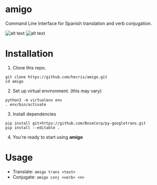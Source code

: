 # amigo
Command Line Interface for Spanish translation and verb conjugation.  

![alt text](https://github.com/hecris/amigo/blob/master/screenshots/conjugate.gif?raw=true)
![alt text](https://github.com/hecris/amigo/blob/master/screenshots/translate.gif?raw=true)

# Installation

1) Clone this repo.
```
git clone https://github.com/hecris/amigo.git
cd amigo
```
2) Set up virtual environment. (this may vary)
```
python3 -m virtualenv env
. env/bin/activate
```
3) Install dependencies
```
pip install git+https://github.com/BoseCorp/py-googletrans.git
pip install --editable .
```
4) You're ready to start using **amigo**

# Usage
* Translate: `amigo trans <text>`
* Conjugate: `amigo conj <verb> <n>`
